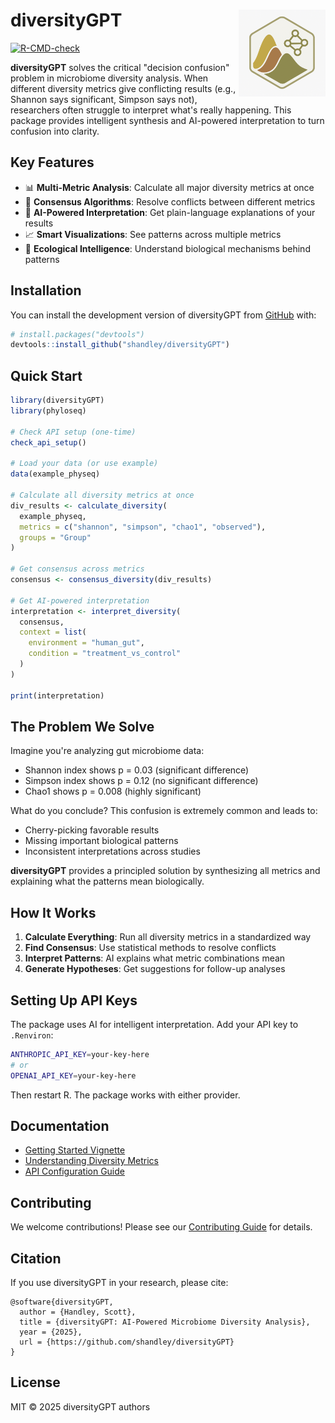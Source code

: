 <!-- README.md is generated from README.Rmd. Please edit that file -->

# diversityGPT <img src="man/figures/logo.png" align="right" height="139" alt="" />

<!-- badges: start -->
[![R-CMD-check](https://github.com/shandley/diversityGPT/actions/workflows/check-standard.yaml/badge.svg)](https://github.com/shandley/diversityGPT/actions/workflows/check-standard.yaml)
<!-- badges: end -->

**diversityGPT** solves the critical "decision confusion" problem in microbiome diversity analysis. When different diversity metrics give conflicting results (e.g., Shannon says significant, Simpson says not), researchers often struggle to interpret what's really happening. This package provides intelligent synthesis and AI-powered interpretation to turn confusion into clarity.

## Key Features

- 📊 **Multi-Metric Analysis**: Calculate all major diversity metrics at once
- 🤝 **Consensus Algorithms**: Resolve conflicts between different metrics  
- 🧠 **AI-Powered Interpretation**: Get plain-language explanations of your results
- 📈 **Smart Visualizations**: See patterns across multiple metrics
- 🔬 **Ecological Intelligence**: Understand biological mechanisms behind patterns

## Installation

You can install the development version of diversityGPT from [GitHub](https://github.com/shandley/diversityGPT) with:

``` r
# install.packages("devtools")
devtools::install_github("shandley/diversityGPT")
```

## Quick Start

``` r
library(diversityGPT)
library(phyloseq)

# Check API setup (one-time)
check_api_setup()

# Load your data (or use example)
data(example_physeq)

# Calculate all diversity metrics at once
div_results <- calculate_diversity(
  example_physeq,
  metrics = c("shannon", "simpson", "chao1", "observed"),
  groups = "Group"
)

# Get consensus across metrics
consensus <- consensus_diversity(div_results)

# Get AI-powered interpretation
interpretation <- interpret_diversity(
  consensus,
  context = list(
    environment = "human_gut",
    condition = "treatment_vs_control"
  )
)

print(interpretation)
```

## The Problem We Solve

Imagine you're analyzing gut microbiome data:
- Shannon index shows p = 0.03 (significant difference)
- Simpson index shows p = 0.12 (no significant difference)  
- Chao1 shows p = 0.008 (highly significant)

What do you conclude? This confusion is extremely common and leads to:
- Cherry-picking favorable results
- Missing important biological patterns
- Inconsistent interpretations across studies

**diversityGPT** provides a principled solution by synthesizing all metrics and explaining what the patterns mean biologically.

## How It Works

1. **Calculate Everything**: Run all diversity metrics in a standardized way
2. **Find Consensus**: Use statistical methods to resolve conflicts
3. **Interpret Patterns**: AI explains what metric combinations mean
4. **Generate Hypotheses**: Get suggestions for follow-up analyses

## Setting Up API Keys

The package uses AI for intelligent interpretation. Add your API key to `.Renviron`:

```bash
ANTHROPIC_API_KEY=your-key-here
# or
OPENAI_API_KEY=your-key-here
```

Then restart R. The package works with either provider.

## Documentation

- [Getting Started Vignette](vignettes/getting-started.html)
- [Understanding Diversity Metrics](vignettes/diversity-metrics.html)
- [API Configuration Guide](vignettes/api-setup.html)

## Contributing

We welcome contributions! Please see our [Contributing Guide](CONTRIBUTING.md) for details.

## Citation

If you use diversityGPT in your research, please cite:

```
@software{diversityGPT,
  author = {Handley, Scott},
  title = {diversityGPT: AI-Powered Microbiome Diversity Analysis},
  year = {2025},
  url = {https://github.com/shandley/diversityGPT}
}
```

## License

MIT © 2025 diversityGPT authors